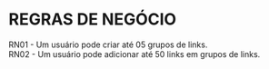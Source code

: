 # REGRAS DE NEGÓCIO  
  
RN01 - Um usuário pode criar até 05 grupos de links.  
RN02 - Um usuário pode adicionar até 50 links em grupos de links.  
  
  
